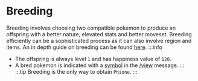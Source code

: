 # Breeding

Breeding involves choosing two compatible pokemon to produce an offspring with a better nature, elevated stats and better moveset. Breeding efficiently can be a sophisticated process as it can also involve region and items. An in depth guide on breeding can be found [here](https://bulbapedia.bulbagarden.net/wiki/Pok%C3%A9mon_breeding).
:::info
- The offspring is always level `1` and has happiness value of `120`.
- A bred pokemon is indicated with a [symbol](./view.md#symbols) in the [/view](./view.md) message.
:::
:::tip
Breeding is the only way to obtain `Phione`.
:::